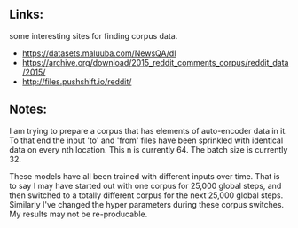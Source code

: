 Links:
--------
some interesting sites for finding corpus data.


* https://datasets.maluuba.com/NewsQA/dl
* https://archive.org/download/2015_reddit_comments_corpus/reddit_data/2015/
* http://files.pushshift.io/reddit/

Notes:
-------
I am trying to prepare a corpus that has elements of auto-encoder data in it. To that end the input 'to' and 'from' files have been sprinkled with identical data on every nth location. This n is currently 64. The batch size is currently 32.

These models have all been trained with different inputs over time. That is to say I may have started out with one corpus for 25,000 global steps, and then switched to a totally different corpus for the next 25,000 global steps. Similarly I've changed the hyper parameters during these corpus switches. My results may not be re-producable.


